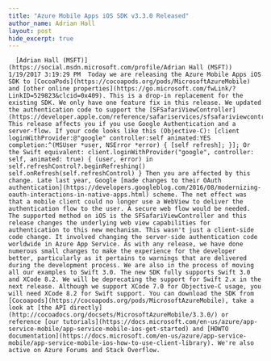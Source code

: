 ```yaml
---
title: "Azure Mobile Apps iOS SDK v3.3.0 Released"
author_name: Adrian Hall 
layout: post
hide_excerpt: true
---
```

      [Adrian Hall (MSFT)](https://social.msdn.microsoft.com/profile/Adrian Hall (MSFT))  1/19/2017 3:19:29 PM  Today we are releasing the Azure Mobile Apps iOS SDK to [CocoaPods](https://cocoapods.org/pods/MicrosoftAzureMobile) and [other online properties](https://go.microsoft.com/fwLink/?LinkID=529823&clcid=0x409). This is a drop-in replacement for the existing SDK. We only have one feature fix in this release. We updated the authentication code to support the [SFSafariViewController](https://developer.apple.com/reference/safariservices/sfsafariviewcontroller). This release affects you if you use Google Authentication and a server-flow. If your code looks like this (Objective-C): [client loginWithProvider:@"google" controller:self animated:YES completion:^(MSUser *user, NSError *error) { [self refresh]; }]; Or the Swift equivalent: client.loginWithProvider("google", controller: self, animated: true) { (user, error) in self.refreshControl?.beginRefreshing() self.onRefresh(self.refreshControl) } Then you are affected by this change. Late last year, Google [made changes to their OAuth authentication](https://developers.googleblog.com/2016/08/modernizing-oauth-interactions-in-native-apps.html) scheme. The net effect was that a mobile client could no longer use a WebView to deliver the authentication flow to the user. A secure web flow would be needed. The supported method on iOS is the SFSafariViewController and this release changes the underlying web view capabilities for authentication to this new mechanism. This wasn't just a client-side code change. It involved changing the server-side authentication code worldwide in Azure App Service. As with any release, we have done numerous small changes to make the experience for the developer better, particularly as it pertains to warnings that are delivered during the development process. We are also in the process of moving all our examples to Swift 3.0. The new SDK fully supports Swift 3.0 and XCode 8.2. We will be deprecating the support for Swift 2.x in the next release. Although we support XCode 7.0 for Objective-C usage, you will need XCode 8.2 for Swift support. You can download the SDK from [Cocoapods](https://cocoapods.org/pods/MicrosoftAzureMobile), take a look at [the API directly](http://cocoadocs.org/docsets/MicrosoftAzureMobile/3.3.0/) or reference [our tutorials](https://docs.microsoft.com/en-us/azure/app-service-mobile/app-service-mobile-ios-get-started) and [HOWTO documentation](https://docs.microsoft.com/en-us/azure/app-service-mobile/app-service-mobile-ios-how-to-use-client-library). We're also active on Azure Forums and Stack Overflow.     